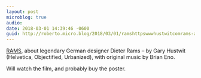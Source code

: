 ```yaml
---
layout: post
microblog: true
audio: 
date: 2018-03-01 14:39:46 -0600
guid: http://roberto.micro.blog/2018/03/01/ramshttpswwwhustwitcomrams-about-legendary.html
---
```

[RAMS](https://www.hustwit.com/rams), about legendary German designer Dieter Rams – by Gary Hustwit (Helvetica, Objectified, Urbanized), with original music by Brian Eno.

Will watch the film, and probably buy the poster.
